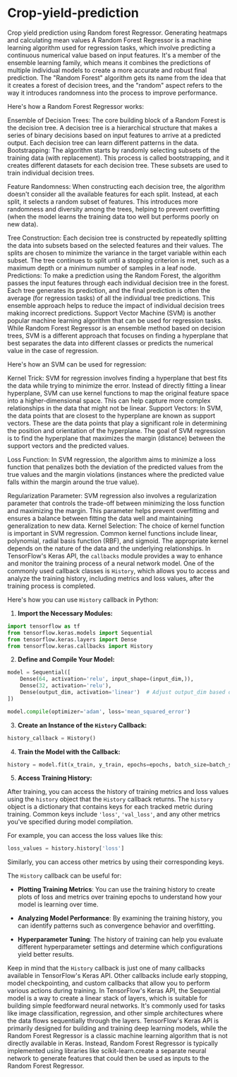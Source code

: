 # Crop-yield-prediction
Crop yield prediction using Random forest Regressor. Generating heatmaps and calculating mean values
A Random Forest Regressor is a machine learning algorithm used for regression tasks, which involve predicting a continuous numerical value based on input features. It's a member of the ensemble learning family, which means it combines the predictions of multiple individual models to create a more accurate and robust final prediction. The "Random Forest" algorithm gets its name from the idea that it creates a forest of decision trees, and the "random" aspect refers to the way it introduces randomness into the process to improve performance.

Here's how a Random Forest Regressor works:

Ensemble of Decision Trees: The core building block of a Random Forest is the decision tree. A decision tree is a hierarchical structure that makes a series of binary decisions based on input features to arrive at a predicted output. Each decision tree can learn different patterns in the data.
Bootstrapping: The algorithm starts by randomly selecting subsets of the training data (with replacement). This process is called bootstrapping, and it creates different datasets for each decision tree. These subsets are used to train individual decision trees.

Feature Randomness: When constructing each decision tree, the algorithm doesn't consider all the available features for each split. Instead, at each split, it selects a random subset of features. This introduces more randomness and diversity among the trees, helping to prevent overfitting (when the model learns the training data too well but performs poorly on new data).

Tree Construction: Each decision tree is constructed by repeatedly splitting the data into subsets based on the selected features and their values. The splits are chosen to minimize the variance in the target variable within each subset. The tree continues to split until a stopping criterion is met, such as a maximum depth or a minimum number of samples in a leaf node.
Predictions: To make a prediction using the Random Forest, the algorithm passes the input features through each individual decision tree in the forest. Each tree generates its prediction, and the final prediction is often the average (for regression tasks) of all the individual tree predictions. This ensemble approach helps to reduce the impact of individual decision trees making incorrect predictions.
Support Vector Machine (SVM) is another popular machine learning algorithm that can be used for regression tasks. While Random Forest Regressor is an ensemble method based on decision trees, SVM is a different approach that focuses on finding a hyperplane that best separates the data into different classes or predicts the numerical value in the case of regression.

Here's how an SVM can be used for regression:

Kernel Trick: SVM for regression involves finding a hyperplane that best fits the data while trying to minimize the error. Instead of directly fitting a linear hyperplane, SVM can use kernel functions to map the original feature space into a higher-dimensional space. This can help capture more complex relationships in the data that might not be linear.
Support Vectors: In SVM, the data points that are closest to the hyperplane are known as support vectors. These are the data points that play a significant role in determining the position and orientation of the hyperplane. The goal of SVM regression is to find the hyperplane that maximizes the margin (distance) between the support vectors and the predicted values.

Loss Function: In SVM regression, the algorithm aims to minimize a loss function that penalizes both the deviation of the predicted values from the true values and the margin violations (instances where the predicted value falls within the margin around the true value).

Regularization Parameter: SVM regression also involves a regularization parameter that controls the trade-off between minimizing the loss function and maximizing the margin. This parameter helps prevent overfitting and ensures a balance between fitting the data well and maintaining generalization to new data.
Kernel Selection: The choice of kernel function is important in SVM regression. Common kernel functions include linear, polynomial, radial basis function (RBF), and sigmoid. The appropriate kernel depends on the nature of the data and the underlying relationships.
In TensorFlow's Keras API, the `callbacks` module provides a way to enhance and monitor the training process of a neural network model. One of the commonly used callback classes is `History`, which allows you to access and analyze the training history, including metrics and loss values, after the training process is completed.

Here's how you can use `History` callback in Python:

1. **Import the Necessary Modules:**

```python
import tensorflow as tf
from tensorflow.keras.models import Sequential
from tensorflow.keras.layers import Dense
from tensorflow.keras.callbacks import History
```

2. **Define and Compile Your Model:**

```python
model = Sequential([
    Dense(64, activation='relu', input_shape=(input_dim,)),
    Dense(32, activation='relu'),
    Dense(output_dim, activation='linear')  # Adjust output_dim based on your task
])

model.compile(optimizer='adam', loss='mean_squared_error')
```

3. **Create an Instance of the `History` Callback:**

```python
history_callback = History()
```

4. **Train the Model with the Callback:**

```python
history = model.fit(x_train, y_train, epochs=epochs, batch_size=batch_size, callbacks=[history_callback])
```

5. **Access Training History:**

After training, you can access the history of training metrics and loss values using the `history` object that the `History` callback returns. The `history` object is a dictionary that contains keys for each tracked metric during training. Common keys include `'loss'`, `'val_loss'`, and any other metrics you've specified during model compilation.

For example, you can access the loss values like this:

```python
loss_values = history.history['loss']
```

Similarly, you can access other metrics by using their corresponding keys.

The `History` callback can be useful for:

- **Plotting Training Metrics**: You can use the training history to create plots of loss and metrics over training epochs to understand how your model is learning over time.

- **Analyzing Model Performance**: By examining the training history, you can identify patterns such as convergence behavior and overfitting.

- **Hyperparameter Tuning**: The history of training can help you evaluate different hyperparameter settings and determine which configurations yield better results.

Keep in mind that the `History` callback is just one of many callbacks available in TensorFlow's Keras API. Other callbacks include early stopping, model checkpointing, and custom callbacks that allow you to perform various actions during training.
In TensorFlow's Keras API, the Sequential model is a way to create a linear stack of layers, which is suitable for building simple feedforward neural networks. It's commonly used for tasks like image classification, regression, and other simple architectures where the data flows sequentially through the layers.
TensorFlow's Keras API is primarily designed for building and training deep learning models, while the Random Forest Regressor is a classic machine learning algorithm that is not directly available in Keras. Instead, Random Forest Regressor is typically implemented using libraries like scikit-learn.create a separate neural network to generate features that could then be used as inputs to the Random Forest Regressor. 
